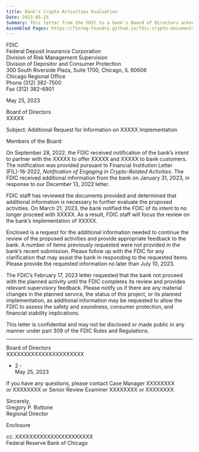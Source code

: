 ```yaml
---
title: Bank's Crypto Activities Evaluation
Date: 2023-05-25
Summary: This letter from the FDIC to a bank's Board of Directors acknowledges receipt of the bank's notification to partner with XXXXX to offer XXXXX and XXXXX to customers, submitted pursuant to FIL-16-2022 "Notification of Engaging in Crypto-Related Activities." The FDIC notes that while the bank has decided to no longer proceed with XXXXX, they will continue reviewing the bank's implementation of XXXXX. The letter requests additional information needed to evaluate the proposed activities, noting that some previously requested items were not provided in the bank's recent submission. The FDIC reiterates its previous instruction that the bank should not proceed with the planned activity until the FDIC completes its review and provides supervisory feedback, and requests notification of any material changes to the planned service. (AI-generated)
Assembled Pages: https://finreg-foundry.github.io/fdic-crypto-documents//assets/assembled_pages/pause_letter_2023-05-25.pdf
---
```

FDIC  
Federal Deposit Insurance Corporation  
Division of Risk Management Supervision  
Division of Depositor and Consumer Protection  
300 South Riverside Plaza, Suite 1700, Chicago, IL 60606  
Chicago Regional Office  
Phone (312) 382-7500  
Fax (312) 382-6901  

May 25, 2023  

Board of Directors  
XXXXX  

Subject: Additional Request for Information on XXXXX Implementation  

Members of the Board:  

On September 28, 2022, the FDIC received notification of the bank’s intent to partner with the XXXXX to offer XXXXX and XXXXX to bank customers. The notification was provided pursuant to Financial Institution Letter (FIL)-16-2022, *Notification of Engaging in Crypto-Related Activities*. The FDIC received additional information from the bank on January 31, 2023, in response to our December 13, 2022 letter.  

FDIC staff has reviewed the documents provided and determined that additional information is necessary to further evaluate the proposed activities. On March 21, 2023, the bank notified the FDIC of its intent to no longer proceed with XXXXX. As a result, FDIC staff will focus the review on the bank’s implementation of XXXXX.  

Enclosed is a request for the additional information needed to continue the review of the proposed activities and provide appropriate feedback to the bank. A number of items previously requested were not provided in the bank’s recent submission. Please follow up with the FDIC for any clarification that may assist the bank in responding to the requested items. Please provide the requested information no later than July 10, 2023.  

The FDIC’s February 17, 2023 letter requested that the bank not proceed with the planned activity until the FDIC completes its review and provides relevant supervisory feedback. Please notify us if there are any material changes in the planned service, the status of this project, or its planned implementation, as additional information may be requested to allow the FDIC to assess the safety and soundness, consumer protection, and financial stability implications.  

This letter is confidential and may not be disclosed or made public in any manner under part 309 of the FDIC Rules and Regulations.

---

Board of Directors  
XXXXXXXXXXXXXXXXXXXXXX  
- 2 -  
May 25, 2023  

If you have any questions, please contact Case Manager XXXXXXXX  
or XXXXXXXX or Senior Review Examiner XXXXXXXX or XXXXXXXX  

Sincerely,  
Gregory P. Bottone  
Regional Director  

Enclosure  

cc: XXXXXXXXXXXXXXXXXXXXXX  
Federal Reserve Bank of Chicago